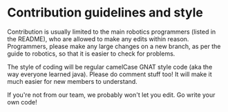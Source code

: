 # Contribution guidelines and style

Contribution is usually limited to the main robotics programmers (listed in the README), who are allowed to make any edits within reason. 
Programmers, please make any large changes on a new branch, as per the guide to robotics, so that it is easier to check for problems.

The style of coding will be regular camelCase GNAT style code (aka the way everyone learned java). Please do comment stuff too! It will make it much easier for new members to understand.

If you're not from our team, we probably won't let you edit. Go write your own code!
